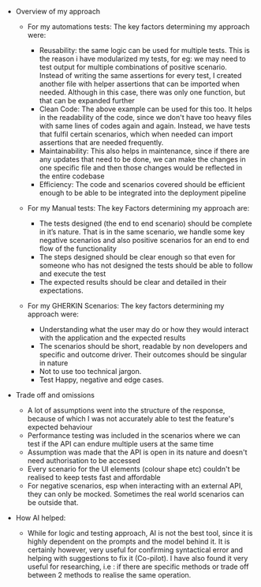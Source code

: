 * Overview of my approach  
  * For my automations tests: The key factors determining my approach were:  
    * Reusability: the same logic can be used for multiple tests. This is the reason i have modularized my tests, for eg: we may need to test output for multiple combinations of positive scenario. Instead of writing the same assertions for every test, I created another file with helper assertions that can be imported when needed. Although in this case, there was only one function, but that can be expanded further  
    * Clean Code: The above example can be used for this too. It helps in the readability of the code, since we don't have too heavy files with same lines of codes again and again. Instead, we have tests that fulfil certain scenarios, which when needed can import assertions that are needed frequently.  
    * Maintainability: This also helps in maintenance, since if there are any updates that need to be done, we can make the changes in one specific file and then those changes would be reflected in the entire codebase  
    * Efficiency: The code and scenarios  covered should be efficient enough to be able to be integrated into the deployment pipeline

  * For my Manual tests: The key Factors determining my approach are:  
    * The tests designed (the end to end scenario) should be complete in it’s nature. That is in the same scenario, we handle some key negative scenarios and also positive scenarios for an end to end flow of the functionality  
    * The steps designed should be clear enough so that even for someone who has not designed the tests should be able to follow and execute the test  
    * The expected results should be clear and detailed in their expectations.

  * For my GHERKIN Scenarios: The key factors determining my approach were:  
    * Understanding what the user may do or how they would interact with the application and the expected results  
    * The scenarios should be short, readable by non developers and specific and outcome driver. Their outcomes should be singular in nature  
    * Not to use too technical jargon.  
    * Test Happy, negative and edge cases.

* Trade off and omissions  
  * A lot of assumptions went into the structure of the response, because of which I was not accurately able to test the feature's expected behaviour  
  * Performance testing was included in the scenarios where we can test if the API can endure multiple users at the same time  
  * Assumption was made that the API is open in its nature and doesn't need authorisation to be accessed  
  * Every scenario for the UI elements (colour shape etc) couldn't be realised to keep tests fast and affordable  
  * For negative scenarios, esp when interacting with an external API, they can only be mocked. Sometimes the real world scenarios can be outside that.

* How AI helped:  
  * While for logic and testing approach, AI is not the best tool, since it is highly dependent on the prompts and the model behind it. It is certainly however, very useful for confirming syntactical error and helping with suggestions to fix it (Co-pilot). I have also found it very useful for researching, i.e : if there are specific methods or trade off between 2 methods to realise the same operation.   
    

      
      
